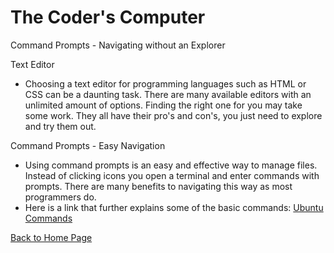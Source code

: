 # The Coder's Computer

Command Prompts - Navigating without an Explorer

Text Editor

* Choosing a text editor for programming languages such as HTML or CSS can be a daunting task. There are many available editors with an unlimited amount of options. Finding the right one for you may take some work. They all have their pro's and con's, you just need to explore and try them out.

Command Prompts - Easy Navigation

* Using command prompts is an easy and effective way to manage files. Instead of clicking icons you open a terminal and enter commands with prompts. There are many benefits to navigating this way as most programmers do.
* Here is a link that further explains some of the basic commands: [Ubuntu Commands](https://ccm.net/computing/linux/2157-list-of-basic-ubuntu-commands/)

[Back to Home Page](README.md)

